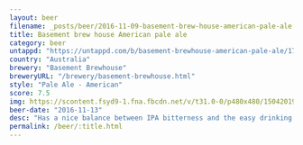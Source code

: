 ```yaml
---
layout: beer
filename: _posts/beer/2016-11-09-basement-brew-house-american-pale-ale.md
title: Basement brew house American pale ale
category: beer
untappd: "https://untappd.com/b/basement-brewhouse-american-pale-ale/1793097"
country: "Australia"
brewery: "Basement Brewhouse"
breweryURL: "/brewery/basement-brewhouse.html"
style: "Pale Ale - American"
score: 7.5
img: https://scontent.fsyd9-1.fna.fbcdn.net/v/t31.0-0/p480x480/15042019_10154633843548745_8836639246743876067_o.jpg?_nc_cat=109&_nc_sid=e007fa&_nc_ohc=oBaPkvDjz7UAX_BBtmU&_nc_ht=scontent.fsyd9-1.fna&_nc_tp=6&oh=63ba5f000aa61c6c5d52d6bc7e6b0276&oe=5F48E713
beer-date: "2016-11-13"
desc: "Has a nice balance between IPA bitterness and the easy drinking of a pale. It's not special but it's a crowd pleaser"
permalink: /beer/:title.html
---
```

